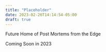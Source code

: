 ```yaml
---
title: "Placeholder"
date: 2023-02-26T14:14:54-05:00
draft: true
---
```


Future Home of Post Mortems from the Edge

Coming Soon in 2023
